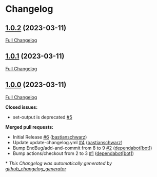 # Changelog

## [1.0.2](https://github.com/codenamephp/workflows.common/tree/1.0.2) (2023-03-11)

[Full Changelog](https://github.com/codenamephp/workflows.common/compare/1.0.1...1.0.2)

## [1.0.1](https://github.com/codenamephp/workflows.common/tree/1.0.1) (2023-03-11)

[Full Changelog](https://github.com/codenamephp/workflows.common/compare/1.0.0...1.0.1)

## [1.0.0](https://github.com/codenamephp/workflows.common/tree/1.0.0) (2023-03-11)

[Full Changelog](https://github.com/codenamephp/workflows.common/compare/d93eeaab08ca03dc1dea324d964051b7872b7c9f...1.0.0)

**Closed issues:**

- set-output is deprecated [\#5](https://github.com/codenamephp/workflows.common/issues/5)

**Merged pull requests:**

- Initial Release [\#6](https://github.com/codenamephp/workflows.common/pull/6) ([bastianschwarz](https://github.com/bastianschwarz))
- Update update-changelog.yml [\#4](https://github.com/codenamephp/workflows.common/pull/4) ([bastianschwarz](https://github.com/bastianschwarz))
- Bump EndBug/add-and-commit from 8 to 9 [\#2](https://github.com/codenamephp/workflows.common/pull/2) ([dependabot[bot]](https://github.com/apps/dependabot))
- Bump actions/checkout from 2 to 3 [\#1](https://github.com/codenamephp/workflows.common/pull/1) ([dependabot[bot]](https://github.com/apps/dependabot))



\* *This Changelog was automatically generated by [github_changelog_generator](https://github.com/github-changelog-generator/github-changelog-generator)*
